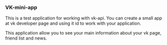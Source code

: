 ### VK-mini-app

This is a test application for working with vk-api. You can create a small app at vk developer page and using it id to work with your application.

This application allow you to see your main information about your vk page, friend list and news.
